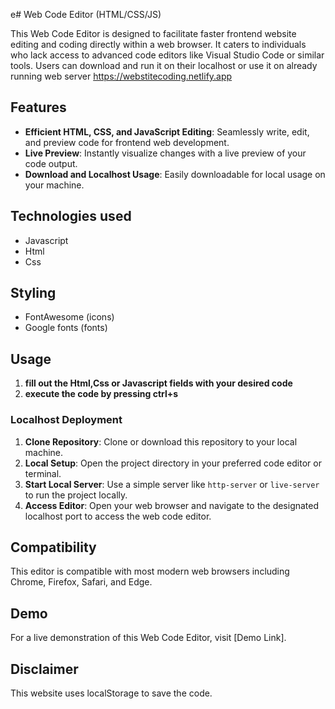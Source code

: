 e# Web Code Editor (HTML/CSS/JS)

This Web Code Editor is designed to facilitate faster frontend website editing and coding directly within a web browser. It caters to individuals who lack access to advanced code editors like Visual Studio Code or similar tools. Users can download and run it on their localhost or use it on already running web server  https://webstitecoding.netlify.app

## Features

- **Efficient HTML, CSS, and JavaScript Editing**: Seamlessly write, edit, and preview code for frontend web development.
- **Live Preview**: Instantly visualize changes with a live preview of your code output.
- **Download and Localhost Usage**: Easily downloadable for local usage on your machine.

## Technologies used

- Javascript
- Html
- Css

## Styling

- FontAwesome (icons)
- Google fonts (fonts)

## Usage

1. **fill out the Html,Css or Javascript fields with your desired code**
2. **execute the code by pressing ctrl+s**

### Localhost Deployment

1. **Clone Repository**: Clone or download this repository to your local machine.
2. **Local Setup**: Open the project directory in your preferred code editor or terminal.
3. **Start Local Server**: Use a simple server like `http-server` or `live-server` to run the project locally.
4. **Access Editor**: Open your web browser and navigate to the designated localhost port to access the web code editor.

## Compatibility

This editor is compatible with most modern web browsers including Chrome, Firefox, Safari, and Edge.

## Demo

For a live demonstration of this Web Code Editor, visit [Demo Link].

## Disclaimer

This website uses localStorage to save the code.

